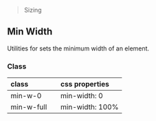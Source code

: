 > Sizing

## Min Width

Utilities for sets the minimum width of an element.

### Class

| class |  | css properties |
|:--|:--|:--|
| min-w-0 |  | min-width: 0 |
| min-w-full |  | min-width: 100% |
